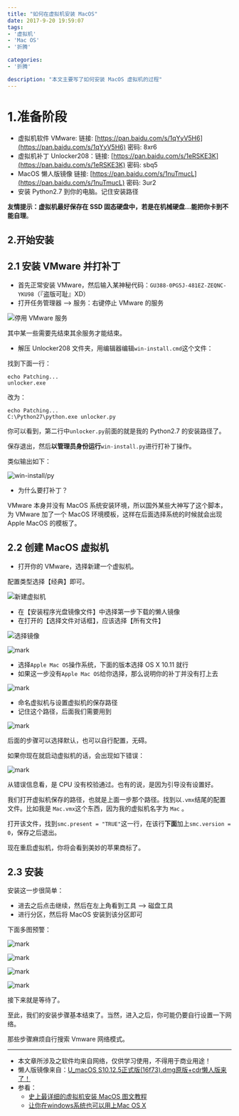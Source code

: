 ```yaml
---
title: "如何在虚拟机安装 MacOS"
date: 2017-9-20 19:59:07
tags:
- '虚拟机'
- 'Mac OS'
- '折腾'

categories:
- '折腾'

description: "本文主要写了如何安装 MacOS 虚拟机的过程"
---
```

# 1.准备阶段

- 虚拟机软件 VMware: 链接: [https://pan.baidu.com/s/1qYyV5H6](https://pan.baidu.com/s/1qYyV5H6) 密码: 8xr6
- 虚拟机补丁 Unlocker208：链接: [https://pan.baidu.com/s/1eRSKE3K](https://pan.baidu.com/s/1eRSKE3K) 密码: sbq5
- MacOS 懒人版镜像 链接: [https://pan.baidu.com/s/1nuTmucL](https://pan.baidu.com/s/1nuTmucL) 密码: 3ur2
- 安装 Python2.7 到你的电脑。记住安装路径

**友情提示：虚拟机最好保存在 SSD 固态硬盘中，若是在机械硬盘...能把你卡到不能自理**。

## 2.开始安装

## 2.1 安装 VMware 并打补丁

- 首先正常安装 VMware，然后输入某神秘代码：`GU388-0PG5J-481EZ-ZEQNC-YKU98`（『盗版可耻』XD）
- 打开任务管理器 --> 服务：右键停止 VMware 的服务

![停用 VMware 服务](https://img.ioioi.top/blog-img/191822520.png)

其中某一些需要先结束其余服务才能结束。

- 解压 Unlocker208 文件夹，用编辑器编辑`win-install.cmd`这个文件：

找到下面一行：

```shell
echo Patching...
unlocker.exe
```

改为：

```shell
echo Patching...
C:\Python27\python.exe unlocker.py
```

你可以看到，第二行中`unlocker.py`前面的就是我的 Python2.7 的安装路径了。

保存退出，然后**以管理员身份运行**`win-install.py`进行打补丁操作。

类似输出如下：

![win-install/py](https://img.ioioi.top/blog-img/192332540.png)

- 为什么要打补丁？

VMware 本身并没有 MacOS 系统安装环境，所以国外某些大神写了这个脚本，为 VMware 加了一个 MacOS 环境模板，这样在后面选择系统的时候就会出现 Apple MacOS 的模板了。

## 2.2 创建 MacOS 虚拟机

- 打开你的 VMware，选择新建一个虚拟机。

配置类型选择【经典】即可。

![新建虚拟机](https://img.ioioi.top/blog-img/192648213.png)

- 在【安装程序光盘镜像文件】中选择第一步下载的懒人镜像
- 在打开的【选择文件对话框】，应该选择【所有文件】

![选择镜像](https://img.ioioi.top/blog-img/192759933.png)

![mark](https://img.ioioi.top/blog-img/193013555.png)

- 选择`Apple Mac OS`操作系统，下面的版本选择 OS X 10.11 就行
- 如果这一步没有`Apple Mac OS`给你选择，那么说明你的补丁并没有打上去

![mark](https://img.ioioi.top/blog-img/193101253.png)

- 命名虚拟机与设置虚拟机的保存路径
- 记住这个路径，后面我们需要用到

![mark](https://img.ioioi.top/blog-img/193232522.png)

后面的步骤可以选择默认，也可以自行配置，无碍。

如果你现在就启动虚拟机的话，会出现如下错误：

![mark](https://img.ioioi.top/blog-img/193415078.png)

从错误信息看，是 CPU 没有校验通过。也有的说，是因为引导没有设置好。

我们打开虚拟机保存的路径，也就是上面一步那个路径。找到以`.vmx`结尾的配置文件。比如我是 `Mac.vmx`这个东西，因为我的虚拟机名字为 `Mac` 。

打开该文件，找到`smc.present = "TRUE"`这一行，在该行**下面**加上`smc.version = 0`，保存之后退出。

现在重启虚拟机，你将会看到美妙的苹果商标了。

## 2.3 安装

安装这一步很简单：

- 进去之后点击继续，然后在左上角看到工具 --> 磁盘工具
- 进行分区，然后将 MacOS 安装到该分区即可

下面多图预警：

![mark](https://img.ioioi.top/blog-img/194731319.png)

![mark](https://img.ioioi.top/blog-img/194750417.png)

![mark](https://img.ioioi.top/blog-img/194810854.png)

![mark](https://img.ioioi.top/blog-img/194757735.png)

接下来就是等待了。

至此，我们的安装步骤基本结束了。当然，进入之后，你可能仍要自行设置一下网络。

那些步骤麻烦自行搜索 Vmware 网络模式。

-----

- 本文章所涉及之软件均来自网络，仅供学习使用，不得用于商业用途！
- 懒人版镜像来自：[U_macOS S10.12.5正式版(16f73).dmg原版+cdr懒人版来了！](http://bbs.pcbeta.com/viewthread-1741950-1-1.html)
- 参看：
  - [史上最详细的虚拟机安装 MacOS 图文教程](https://xuanwo.org/2015/08/09/vmware-mac-os-x-intro/)
  - [让你在windows系统也可以用上Mac OS X](https://www.sysceo.com/Article-article_info-id-1552.html)